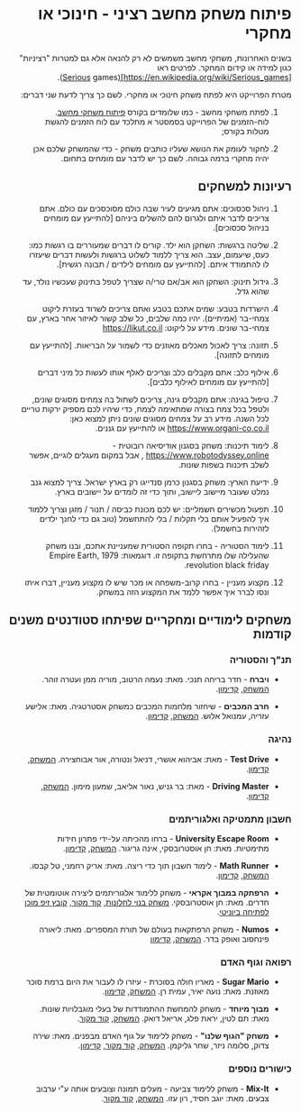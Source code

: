<div dir='rtl' lang='he'>

# פיתוח משחק מחשב רציני - חינוכי או מחקרי

בשנים האחרונות, משחקי מחשב משמשים לא רק להנאה אלא גם למטרות "רציניות"
כגון למידה או קידום המחקר.
לפרטים ראו
[https://en.wikipedia.org/wiki/Serious_games](Serious games).

מטרת הפרוייקט היא לפתח משחק חינוכי או מחקרי. 
לשם כך צריך לדעת שני דברים:

1. לפתח משחקי מחשב - כמו שלומדים בקורס  [פיתוח משחקי מחשב](https://github.com/gamedev-at-ariel/gamedev-5782).
לוח-הזמנים של הפרוייקט בסמסטר א מתלכד עם לוח הזמנים להגשת מטלות בקורס;

2. לחקור לעומק את הנושא שעליו כותבים משחק - כדי שהמשחק שלכם אכן יהיה מחקרי ברמה גבוהה. לשם כך יש לדבר עם מומחים בתחום.

## רעיונות למשחקים

1. ניהול סכסוכים: אתם מגיעים לעיר שבה כולם מסוכסכים עם כולם. אתם צריכים לדבר איתם ולגרום להם להשלים ביניהם [להתייעץ עם מומחים בניהול סכסוכים].

1. שליטה ברגשות: השחקן הוא ילד. קורים לו דברים שמעוררים בו רגשות כמו: כעס, שיעמום, עצב. הוא צריך 
ללמוד לשלוט ברגשות ולעשות דברים שיעזרו לו להתמודד איתם. [להתייעץ עם מומחים לילדים / תבונה רגשית].

1. גידול תינוק: השחקן הוא אב/אם טרי/ה שצריך לטפל בתינוק שעכשיו נולד, עד שהוא גדל. 

1. הישרדות בטבע: שמים אתכם בטבע ואתם צריכים לשרוד בעזרת ליקוט צמחי-בר (אמיתיים). יהיו כמה שלבים, כל שלב קשור לאיזור אחר בארץ, עם צמחי-בר שונים. מידע על ליקוט: https://likut.co.il

1. תזונה: צריך לאכול מאכלים מאוזנים כדי לשמור על הבריאות.
[להתייעץ עם מומחים לתזונה].

2. אילוף כלב: אתם מקבלים כלב וצריכים לאלף אותו לעשות כל מיני דברים [להתייעץ עם מומחים לאילוף כלבים].

3. טיפול בגינה: אתם מקבלים גינה, צריכים לשתול בה צמחים מסוגים שונים, ולטפל בכל צמח בצורה שמתאימה לצמח, כדי שיהיו לכם מספיק ירקות טריים לכל השנה. מידע רב על צמחים מסוגים שונים ניתן למצוא כאן: https://www.organi-co.co.il או להתייעץ עם גננים.

4. לימוד תיכנות: משחק בסגנון אודיסיאה רובוטית - https://www.robotodyssey.online , אבל במקום מעגלים לוגיים, אפשר לשלב תיכנות בשפות שונות.

5. ידיעת הארץ: משחק בסגנון כרמן סנדייגו רק בארץ ישראל. צריך למצוא גנב נמלט שעובר מיישוב ליישוב, ותוך כדי זה לומדים על יישובים בארץ.

6. תפעול מכשירים חשמליים: יש לכם מכונת כביסה / תנור / מזגן וצריך ללמוד איך להפעיל אותם בלי תקלות / בלי להתחשמל (טוב גם כדי לחנך ילדים לזהירות בחשמל).

7. לימוד הסטוריה - בחרו תקופה הסטורית שמעניינת אתכם, ובנו משחק שהעלילה שלו מתרחשת בתקופה זו. דוגמאות: Empire Earth, 1979 revolution black friday.

8. מקצוע מעניין - בחרו קרוב-משפחה או מכר שיש לו מקצוע מעניין, דברו איתו ונסו לברר איך אפשר ללמד את המקצוע הזה במשחק.


## משחקים לימודיים ומחקריים שפיתחו סטודנטים משנים קודמות

### תנ"ך והסטוריה

* **ויברח** -
חדר בריחה תנכי.
מאת: נעמה הרטוב, מוריה ממן  ועטרה זוהר.
[המשחק](https://atarazohar.itch.io/escaperoom-vaivrach),
[קדימון](https://www.youtube.com/watch?v=k7SMy8pRVpg).

* **חרב המכבים** -
שיחזור מלחמות המכבים כמשחק אסטרטגיה.
מאת: אלישע עזריה, עמנואל אלוש.
[המשחק](https://elishmanu.itch.io/the-sword-of-the-maccabees),
[קדימון](https://www.youtube.com/watch?v=TmAM_VOHLR4).

### נהיגה

* **Test Drive** -
מאת: אביהוא אושרי, דניאל ונטורה, אור אבוחצירה.
[המשחק](https://avihuoshri.itch.io/test-drive),
[קדימון](https://www.youtube.com/watch?v=cSUT7_bHgeM).

* **Driving Master** -
מאת: בר גניש, נאור אליאב, שמעון מימון.
[המשחק](https://bargenish.itch.io/driving-master),
[קדימון](https://www.youtube.com/watch?v=KYMIrfdndQU).


### חשבון מתמטיקה ואלגוריתמים

* **University Escape Room** - 
ברחו מהכיתה על-ידי פתרון חידות מתימטיות.
מאת: חן אוסטרובסקי, אינה גריגור.
[המשחק](https://chenostrovski.itch.io/university-escape-room),
[קדימון](https://www.youtube.com/watch?v=AAFg0vJ9nCw).

* **Math Runner** - 
לימוד חשבון תוך כדי ריצה.
מאת: אריק רחמני, טל קבסו.
[המשחק](https://talkabaso.itch.io/mathrunner),
[קדימון](https://www.youtube.com/watch?v=udtjcZoIcig).

* **הרפתקה במבוך אקראי** -
 משחק ללימוד אלגוריתמים ליצירה אוטומטית של חדרים.
מאת: חן אוסטרובסקי.
[משחק בנוי לחלונות](https://drive.google.com/file/d/12X4FReN9-PRvuEUIo4-PGeNnODzdhX8t/view?usp=sharing),
[קוד מקור](https://github.com/ChenOst/final-project),
[קובץ זיפ מוכן לפתיחה ביוניטי](https://drive.google.com/file/d/1DbqsatmBuFdpSCTQbFHp9exXPX0o9bhl/view?usp=sharing).

* **Numos** - 
משחק הרפתקאות בעולם של תורת המספרים.
מאת: ליאורה פינחסוב ואופק בדר.
[המשחק](https://pikateam.itch.io/numosalphe),
[קדימון](https://www.youtube.com/watch?v=8FzbyjaTx98)


### רפואה וגוף האדם

* **Sugar Mario** -
מאריו חולה בסוכרת - עיזרו לו לעבור את היום ברמת סוכר מאוזנת.
מאת: נועה יאיר, עמית רן.
[המשחק](https://noa-amit.itch.io/sugar-mario),
[קדימון](https://www.youtube.com/watch?v=cfvJlQBnJtQ).

* **מבוך מיוחד** - משחק להמחשת ההתמודדות של בעלי מוגבלויות שונות.
מאת: תם לטין, יראת פלג, אריאל דואק.
[המשחק](https://gamedev-tay.itch.io/the-spacial-maze),
[קוד מקור](https://github.com/FinalProjectGameDev/Special-Maze-final-project).

* **משחק "הגוף שלנו"** -
משחק ללימוד על גוף האדם מבפנים.
מאת: שירה צדוק, סלומה ניזר, שחר גליקמן.
[המשחק](https://shahar-shira-salome.itch.io/ourbodyfinish),
[קוד מקור](https://github.com/ComputerGame0/OurBodyGame),
[קדימון](https://www.youtube.com/watch?v=9hBjBCUVuYY).


### כישורים נוספים

* **Mix-It** -
משחק ללימוד צביעה - מעלים תמונה וצובעים אותה ע"י ערבוב צבעים.
מאת: יוגב חסיד, רון עזו.
[המשחק](https://ronyogev.itch.io/mix-it),
[קוד מקור](https://github.com/Ron-Yogev/Mix-It).
